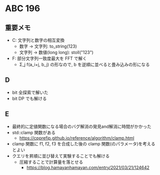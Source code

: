 # ABC 196

## 重要メモ

- C: 文字列と数字の相互変換
  - 数字 -> 文字列: to_string(123)
  - 文字列 -> 数値(long long): stoll("123")
- F: 部分文字列一致度最大を FFT で解く
  - Σ_j f(a_i+j, b_j) の形なので, b を逆順に並べると畳み込みの形になる

## D

- bit 全探索で解いた
- bit DP でも解ける

## E

- 最終的に定値関数になる場合のバグ解消の発見and解消に時間がかかった
- std::clamp 関数がある
  - https://cpprefjp.github.io/reference/algorithm/clamp.html
- clamp 関数に f1, f2, f3 を合成した後の clamp 関数(のパラメータ)を考えるとよい
- クエリを昇順に並び替えて実験することでも解ける
  - 圧縮することで計算量を落とせる
    - https://blog.hamayanhamayan.com/entry/2021/03/21/124642
